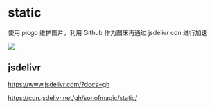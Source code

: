 # static

使用 picgo 维护图片，利用 Github 作为图床再通过 jsdelivr cdn 进行加速

![](https://cdn.jsdelivr.net/gh/sonofmagic/static/logo.png)

## jsdelivr

https://www.jsdelivr.com/?docs=gh

https://cdn.jsdelivr.net/gh/sonofmagic/static/<path>
